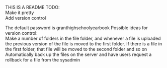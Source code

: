 THIS IS A README 
TODO: 	 	
Make it pretty  	
Add version control 	

The default password is granthighschoolyearbook	
Possible ideas for version control: 	
Make a number of folders in the file folder, and whenever a file is uploaded the previous version of the file is moved to the first folder. If there is a file in the first folder, that file will be moved to the second folder and so on	
Automatically back up the files on the server and have users request a rollback for a file from the sysadmin